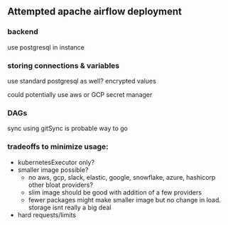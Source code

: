 ## Attempted apache airflow deployment

### backend
use postgresql in instance

### storing connections & variables
use standard postgresql as well? encrypted values

could potentially use aws or GCP secret manager

### DAGs
sync using gitSync is probable way to go

### 

### tradeoffs to minimize usage:
- kubernetesExecutor only?
- smaller image possible?
  - no aws, gcp, slack, elastic, google, snowflake, azure, hashicorp other bloat providers?
  - slim image should be good with addition of a few providers
  - fewer packages might make smaller image but no change in load. storage isnt really a big deal
- hard requests/limits
